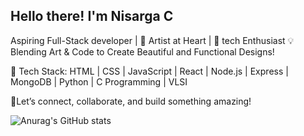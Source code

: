 ##  Hello there! I'm Nisarga C
Aspiring Full-Stack developer | 🎨 Artist at Heart | 👾 tech Enthusiast
💡 Blending Art & Code to Create Beautiful and Functional Designs!

🔧 Tech Stack:
HTML | CSS | JavaScript | React | Node.js | Express | MongoDB | Python | C Programming | VLSI

🌚Let’s connect, collaborate, and build something amazing!


![Anurag's GitHub stats](https://github-readme-stats.vercel.app/api?username=Nisarga05&show_icons=true&theme=radical)
